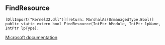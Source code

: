 ## FindResource

```
[DllImport("Kernel32.dll")][return: MarshalAs(UnmanagedType.Bool)]
public static extern bool FindResource(IntPtr hModule, IntPtr lpName, IntPtr lpType);
```

[Microsoft documentation](https://docs.microsoft.com/en-us/windows/win32/api/winbase/nf-winbase-findresourcew)
